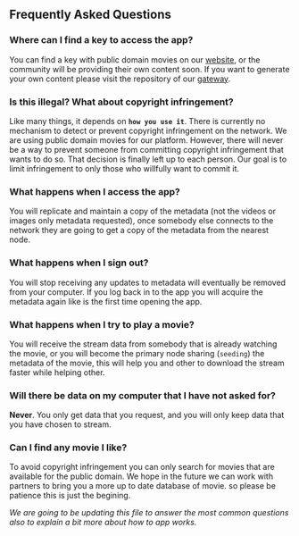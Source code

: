 ## Frequently Asked Questions

### Where can I find a key to access the app?
You can find a key with public domain movies on our [website](http://watchitapp.site), or the community will be providing their own content soon.
If you want to generate your own content please visit the repository of our [gateway](https://github.com/ZorrillosDev/watchit-gateway).

### Is this illegal? What about copyright infringement?

Like many things, it depends on **`how you use it`**.
There is currently no mechanism to detect or prevent copyright infringement on the network. 
We are using public domain movies for our platform. 
However, there will never be a way to prevent someone from committing copyright infringement that wants to do so. 
That decision is finally left up to each person. Our goal is to limit infringement to only those who willfully want to commit it.

### What happens when I access the app?

You will replicate and maintain a copy of the metadata (not the videos or images only metadata requested), once somebody else connects to the network 
they are going to get a copy of the metadata from the nearest node.

### What happens when I sign out?

You will stop receiving any updates to  metadata will eventually be removed from your computer. 
If you log back in to the app you will acquire the metadata again like is the first time opening the app.

### What happens when I try to play a movie?


You will receive the stream data from somebody that is already watching the movie, 
or you will become the primary node sharing (`seeding`) the metadata of the movie, this will help you and other 
to download the stream faster while helping other.

### Will there be data on my computer that I have not asked for?

**Never**. You only get data that you request, and you will only keep data that you have chosen to stream.

### Can I find any movie I like?

To avoid copyright infringement you can only search for movies that are available for the public domain.
 We hope in the future we can work with partners to bring you a more up to date database of movie. so please be patience 
 this is just the begining.

*We are going to be updating this file to answer the most common questions also to explain a bit more about how to app works.*
